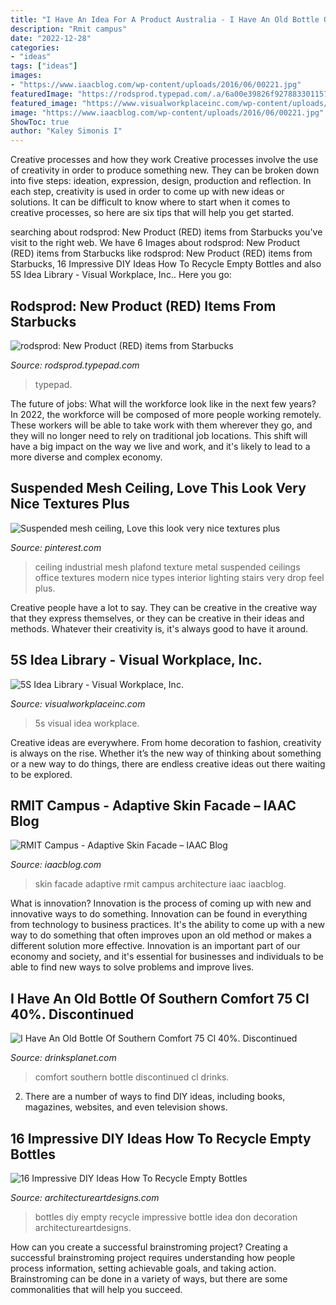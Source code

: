 ```yaml
---
title: "I Have An Idea For A Product Australia - I Have An Old Bottle Of Southern Comfort 75 Cl 40%. Discontinued"
description: "Rmit campus"
date: "2022-12-28"
categories:
- "ideas"
tags: ["ideas"]
images:
- "https://www.iaacblog.com/wp-content/uploads/2016/06/00221.jpg"
featuredImage: "https://rodsprod.typepad.com/.a/6a00e39826f92788330115718caa93970b-600wi"
featured_image: "https://www.visualworkplaceinc.com/wp-content/uploads/2019/02/Tool-Shadows-61.jpg"
image: "https://www.iaacblog.com/wp-content/uploads/2016/06/00221.jpg"
ShowToc: true
author: "Kaley Simonis I"
---
```



Creative processes and how they work
Creative processes involve the use of creativity in order to produce something new. They can be broken down into five steps: ideation, expression, design, production and reflection. In each step, creativity is used in order to come up with new ideas or solutions. It can be difficult to know where to start when it comes to creative processes, so here are six tips that will help you get started.

	

		
searching about rodsprod: New Product (RED) items from Starbucks you've visit to the right web. We have 6 Images about rodsprod: New Product (RED) items from Starbucks like rodsprod: New Product (RED) items from Starbucks, 16 Impressive DIY Ideas How To Recycle Empty Bottles and also 5S Idea Library - Visual Workplace, Inc.. Here you go:
		
    
## Rodsprod: New Product (RED) Items From Starbucks

<img loading=lazy src="https://rodsprod.typepad.com/.a/6a00e39826f92788330115718caa93970b-600wi" onerror="this.onerror=null;this.src='https://tse2.mm.bing.net/th?id=OIP.urX-llhLR94bX23OoMu-XQAAAA&amp;pid=15.1';" alt="rodsprod: New Product (RED) items from Starbucks">

_Source: rodsprod.typepad.com_

>typepad. 

	

The future of jobs: What will the workforce look like in the next few years?
In 2022, the workforce will be composed of more people working remotely. These workers will be able to take work with them wherever they go, and they will no longer need to rely on traditional job locations. This shift will have a big impact on the way we live and work, and it's likely to lead to a more diverse and complex economy.

    
## Suspended Mesh Ceiling, Love This Look Very Nice Textures Plus

<img loading=lazy src="https://i.pinimg.com/736x/f5/22/50/f52250a237af61e033a02a4673901aea--industrial-restaurant-industrial-ceilings.jpg?b=t" onerror="this.onerror=null;this.src='https://tse1.mm.bing.net/th?id=OIP.k2Gk8npNTMt0szEFKkcLuAHaJ3&amp;pid=15.1';" alt="Suspended mesh ceiling, Love this look very nice textures plus">

_Source: pinterest.com_

>ceiling industrial mesh plafond texture metal suspended ceilings office textures modern nice types interior lighting stairs very drop feel plus. 

	

Creative people have a lot to say. They can be creative in the creative way that they express themselves, or they can be creative in their ideas and methods. Whatever their creativity is, it's always good to have it around.

    
## 5S Idea Library - Visual Workplace, Inc.

<img loading=lazy src="https://www.visualworkplaceinc.com/wp-content/uploads/2019/02/Tool-Shadows-61.jpg" onerror="this.onerror=null;this.src='https://tse2.mm.bing.net/th?id=OIP.6EIyugMVoUxViubvwfBXLQHaFj&amp;pid=15.1';" alt="5S Idea Library - Visual Workplace, Inc.">

_Source: visualworkplaceinc.com_

>5s visual idea workplace. 

	

Creative ideas are everywhere. From home decoration to fashion, creativity is always on the rise. Whether it’s the new way of thinking about something or a new way to do things, there are endless creative ideas out there waiting to be explored.

    
## RMIT Campus - Adaptive Skin Facade – IAAC Blog

<img loading=lazy src="https://www.iaacblog.com/wp-content/uploads/2016/06/00221.jpg" onerror="this.onerror=null;this.src='https://tse1.mm.bing.net/th?id=OIP._2OnoifvSwddvg4Z6wGXqQHaFr&amp;pid=15.1';" alt="RMIT Campus - Adaptive Skin Facade – IAAC Blog">

_Source: iaacblog.com_

>skin facade adaptive rmit campus architecture iaac iaacblog. 

	

What is innovation?
Innovation is the process of coming up with new and innovative ways to do something. Innovation can be found in everything from technology to business practices. It's the ability to come up with a new way to do something that often improves upon an old method or makes a different solution more effective. Innovation is an important part of our economy and society, and it's essential for businesses and individuals to be able to find new ways to solve problems and improve lives.

    
## I Have An Old Bottle Of Southern Comfort 75 Cl 40%. Discontinued

<img loading=lazy src="https://decg5lu73tfmh.cloudfront.net/drinksplanet.com/images/fbfiles/images/DF78E11D-B2B8-436B-8773-01D2DD47B3F8-6pcgjr78d6_v_1538742037.jpeg" onerror="this.onerror=null;this.src='https://tse2.mm.bing.net/th?id=OIP.qPr9JKrAk6vtxt2H9pIP-AHaQx&amp;pid=15.1';" alt="I Have An Old Bottle Of Southern Comfort 75 Cl 40%. Discontinued">

_Source: drinksplanet.com_

>comfort southern bottle discontinued cl drinks. 

	

2. There are a number of ways to find DIY ideas, including books, magazines, websites, and even television shows.

    
## 16 Impressive DIY Ideas How To Recycle Empty Bottles

<img loading=lazy src="http://www.architectureartdesigns.com/wp-content/uploads/2013/03/decoration-bottles-diy-ArchitectureArtDesigns-7.jpg" onerror="this.onerror=null;this.src='https://tse1.mm.bing.net/th?id=OIP.jMRhcDaSHdLdfuWguAqdRgHaJ6&amp;pid=15.1';" alt="16 Impressive DIY Ideas How To Recycle Empty Bottles">

_Source: architectureartdesigns.com_

>bottles diy empty recycle impressive bottle idea don decoration architectureartdesigns. 

	

How can you create a successful brainstroming project?
Creating a successful brainstroming project requires understanding how people process information, setting achievable goals, and taking action. Brainstroming can be done in a variety of ways, but there are some commonalities that will help you succeed.

